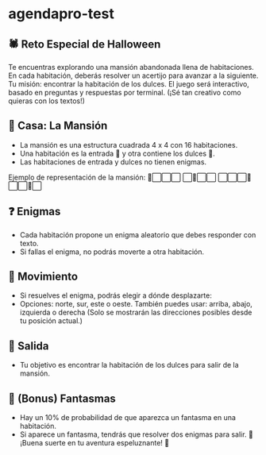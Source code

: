 # agendapro-test

## 🕷️ Reto Especial de Halloween

Te encuentras explorando una mansión abandonada llena de habitaciones.
En cada habitación, deberás resolver un acertijo para avanzar a la siguiente.
Tu misión: encontrar la habitación de los dulces.
El juego será interactivo, basado en preguntas y respuestas por terminal.
(¡Sé tan creativo como quieras con los textos!)

## 🏰 Casa: La Mansión

- La mansión es una estructura cuadrada 4 x 4 con 16 habitaciones.
- Una habitación es la entrada 🚪 y otra contiene los dulces 🍭.
- Las habitaciones de entrada y dulces no tienen enigmas.

Ejemplo de representación de la mansión:
🚪⬜️⬜️⬜
⬜️👻⬜️⬜️
⬜️⬜️⬜️👻
⬜️⬜️🍭⬜️

## ❓ Enigmas

- Cada habitación propone un enigma aleatorio que debes responder con texto.
- Si fallas el enigma, no podrás moverte a otra habitación.

## 🧭 Movimiento

- Si resuelves el enigma, podrás elegir a dónde desplazarte:
- Opciones: norte, sur, este o oeste. También puedes usar: arriba, abajo, izquierda o derecha
  (Solo se mostrarán las direcciones posibles desde tu posición actual.)

## 🍭 Salida

- Tu objetivo es encontrar la habitación de los dulces para salir de la mansión.

## 👻 (Bonus) Fantasmas

- Hay un 10% de probabilidad de que aparezca un fantasma en una habitación.
- Si aparece un fantasma, tendrás que resolver dos enigmas para salir.
  🎃 ¡Buena suerte en tu aventura espeluznante! 🎃
